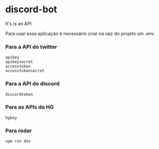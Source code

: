 # discord-bot

It's is an API

Para usar essa aplicação é necessário criar na raiz do projeto um .env

### Para a API do twitter

```
apikey
apikeysecret
accesstoken
accesstokensecret
```

### Para a API do discord

```
discordtoken
```

### Para as APIs da HG

```
hgkey
```

### Para rodar

`npm run dev`
